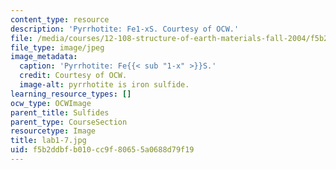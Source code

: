```yaml
---
content_type: resource
description: 'Pyrrhotite: Fe1-xS. Courtesy of OCW.'
file: /media/courses/12-108-structure-of-earth-materials-fall-2004/f5b2ddbfb010cc9f80655a0688d79f19_lab1-7.jpg
file_type: image/jpeg
image_metadata:
  caption: 'Pyrrhotite: Fe{{< sub "1-x" >}}S.'
  credit: Courtesy of OCW.
  image-alt: pyrrhotite is iron sulfide.
learning_resource_types: []
ocw_type: OCWImage
parent_title: Sulfides
parent_type: CourseSection
resourcetype: Image
title: lab1-7.jpg
uid: f5b2ddbf-b010-cc9f-8065-5a0688d79f19
---
```

